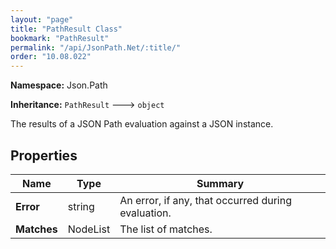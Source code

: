 ```yaml
---
layout: "page"
title: "PathResult Class"
bookmark: "PathResult"
permalink: "/api/JsonPath.Net/:title/"
order: "10.08.022"
---
```

**Namespace:** Json.Path

**Inheritance:**
`PathResult`
 🡒 
`object`

The results of a JSON Path evaluation against a JSON instance.

## Properties

| Name | Type | Summary |
|---|---|---|
| **Error** | string | An error, if any, that occurred during evaluation. |
| **Matches** | NodeList | The list of matches. |

